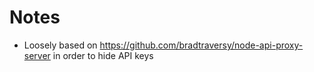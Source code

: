 # Notes

- Loosely based on https://github.com/bradtraversy/node-api-proxy-server in order to hide API keys
